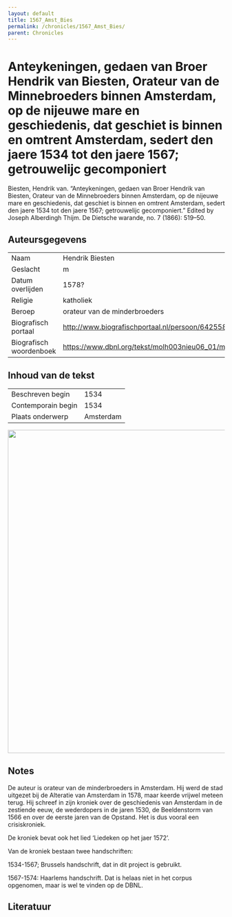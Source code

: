 ```yaml
---
layout: default
title: 1567_Amst_Bies
permalink: /chronicles/1567_Amst_Bies/
parent: Chronicles
--- 
```



# Anteykeningen, gedaen van Broer Hendrik van Biesten, Orateur van de Minnebroeders binnen Amsterdam, op de nijeuwe mare en geschiedenis, dat geschiet is binnen en omtrent Amsterdam, sedert den jaere 1534 tot den jaere 1567; getrouwelijc gecomponiert 

Biesten, Hendrik van. “Anteykeningen, gedaen van Broer Hendrik van Biesten, Orateur van de Minnebroeders binnen Amsterdam, op de nijeuwe mare en geschiedenis, dat geschiet is binnen en omtrent Amsterdam, sedert den jaere 1534 tot den jaere 1567; getrouwelijc gecomponiert.” Edited by Joseph Alberdingh Thijm. De Dietsche warande, no. 7 (1866): 519–50. 

## Auteursgegevens 

| | | 
| --------------- | --------------- | 
| Naam | Hendrik Biesten | 
| Geslacht | m | 
| Datum overlijden | 1578? | 
| Religie | katholiek | 
| Beroep | orateur van de minderbroeders | 
| Biografisch portaal | http://www.biografischportaal.nl/persoon/64255846 | 
| Biografisch woordenboek | https://www.dbnl.org/tekst/molh003nieu06_01/molh003nieu06_01_0206.php | 

## Inhoud van de tekst 

| | | 
| --------------- | --------------- | 
| Beschreven begin | 1534 | 
| Contemporain begin | 1534 | 
| Plaats onderwerp | Amsterdam | 

[<img src="..\..\barplots_chronicles\1567_Amst_Bies.jpg" width="750"/>](..\..\barplots_chronicles\1567_Amst_Bies.jpg) 

## Notes 

De auteur is orateur van de minderbroeders in Amsterdam. Hij werd de stad
uitgezet bij de Alteratie van Amsterdam in 1578, maar keerde vrijwel meteen
terug. Hij schreef in zijn kroniek over de geschiedenis van Amsterdam in de
zestiende eeuw, de wederdopers in de jaren 1530, de Beeldenstorm van 1566 en
over de eerste jaren van de Opstand. Het is dus vooral een crisiskroniek.

De kroniek bevat ook het lied ‘Liedeken op het jaer 1572’.

Van de kroniek bestaan twee handschriften:

1534-1567; Brussels handschrift, dat in dit project is gebruikt.

1567-1574: Haarlems handschrift. Dat is helaas niet in het corpus opgenomen,
maar is wel te vinden op de DBNL.





## Literatuur 

